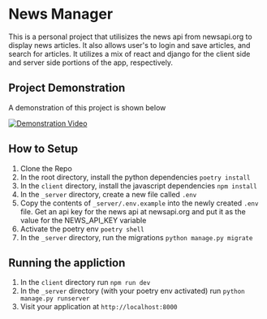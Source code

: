 # News Manager
This is a personal project that utilisizes the news api from newsapi.org to display news articles. It also allows user's to login and save articles, and search for articles. It utilizes a mix of react and django for the client side and server side portions of the app, respectively.

## Project Demonstration
A demonstration of this project is shown below


[![Demonstration Video](https://img.youtube.com/vi/49a0MA-KB4s/0.jpg)](https://www.youtube.com/watch?v=49a0MA-KB4s)

## How to Setup
1. Clone the Repo
2. In the root directory, install the python dependencies `poetry install`
3. In the `client` directory, install the javascript dependencies `npm install`
4. In the `_server` directory, create a new file called `.env`
5. Copy the contents of `_server/.env.example` into the newly created `.env` file. Get an api key for the news api at newsapi.org and put it as the value for the NEWS_API_KEY variable
6. Activate the poetry env `poetry shell`
7. In the `_server` directory, run the migrations `python manage.py migrate`

## Running the appliction
1. In the `client` directory run `npm run dev`
2. In the `_server` directory (with your poetry env activated) run `python manage.py runserver`
3. Visit your application at `http://localhost:8000`
